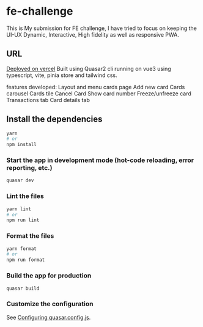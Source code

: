 # fe-challenge

This is My submission for FE challenge, I have tried to focus on keeping the UI-UX Dynamic, Interactive, High fidelity as well as responsive PWA.
## URL
[Deployed on vercel](https://aspire-rho.vercel.app/)
Built using Quasar2 cli running on vue3 using typescript, vite, pinia store and tailwind css.

features developed:
Layout and menu
cards page
Add new card
Cards carousel
Cards tile
Cancel Card
Show card number
Freeze/unfreeze card
Transactions tab
Card details tab

## Install the dependencies

```bash
yarn
# or
npm install
```

### Start the app in development mode (hot-code reloading, error reporting, etc.)

```bash
quasar dev
```

### Lint the files

```bash
yarn lint
# or
npm run lint
```

### Format the files

```bash
yarn format
# or
npm run format
```

### Build the app for production

```bash
quasar build
```

### Customize the configuration

See [Configuring quasar.config.js](https://v2.quasar.dev/quasar-cli-vite/quasar-config-js).
